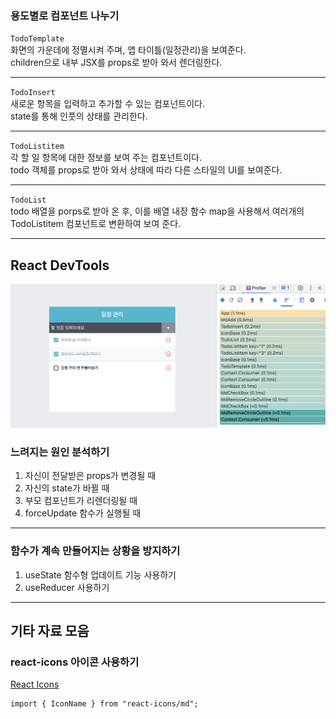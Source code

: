 ### 용도별로 컴포넌트 나누기

`TodoTemplate`<br>
화면의 가운데에 정멸시켜 주며, 앱 타이틀(일정관리)을 보여준다. <br>
children으로 내부 JSX를 props로 받아 와서 렌더링한다.

---

`TodoInsert`<br>
새로운 항목을 입력하고 추가할 수 있는 컴포넌트이다.<br>
state를 통해 인풋의 상태를 관리한다.

---

`TodoListitem`<br>
각 할 일 항목에 대한 정보를 보여 주는 컴포넌트이다.<br>
todo 객체를 props로 받아 와서 상태에 따라 다른 스타일의 UI를 보여준다.

---

`TodoList`<br>
todo 배열을 porps로 받아 온 후, 이를 배열 내장 함수 map을 사용해서 여러개의<br>
TodoListitem 컴포넌트로 변환하여 보여 준다.

---

## React DevTools

![React DevTools](./React-DevTools.png)

### 느려지는 원인 분석하기

1. 자신이 전달받은 props가 변경될 때
2. 자신의 state가 바뀔 때
3. 부모 컴포넌트가 리렌더링될 때
4. forceUpdate 함수가 실행될 때

---

### 함수가 계속 만들어지는 상황을 방지하기

1. useState 함수형 업데이트 기능 사용하기
2. useReducer 사용하기

---

## 기타 자료 모음

### react-icons 아이콘 사용하기

[React Icons](https://react-icons.github.io/react-icons/icons?name=md)

```
import { IconName } from "react-icons/md";
```
